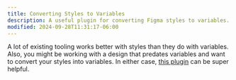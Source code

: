 ```yaml
---
title: Converting Styles to Variables
description: A useful plugin for converting Figma styles to variables.
modified: 2024-09-28T11:31:17-06:00
---
```


A lot of existing tooling works better with styles than they do with variables. Also, you might be working with a design that predates variables and want to convert your styles into variables. In either case, [this plugin](https://www.figma.com/community/plugin/1253585487427690087/styles-to-variables-converter) can be super helpful.
